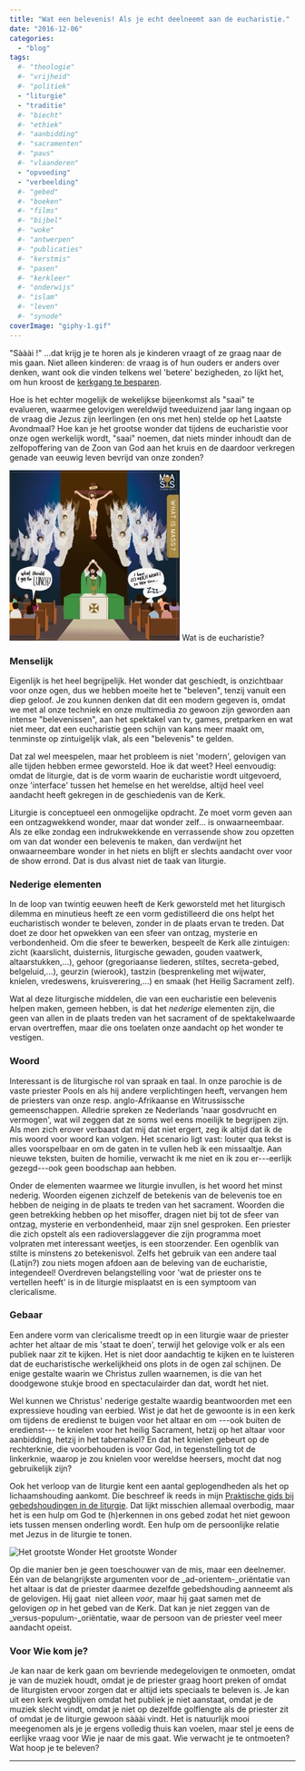 ```yaml
---
title: "Wat een belevenis! Als je echt deelneemt aan de eucharistie."
date: "2016-12-06"
categories: 
  - "blog"
tags:
  #- "theologie"
  #- "vrijheid"
  #- "politiek"
  - "liturgie"
  - "traditie"
  #- "biecht"
  #- "ethiek"
  #- "aanbidding"
  #- "sacramenten"
  #- "paus"
  #- "vlaanderen"
  - "opvoeding"
  - "verbeelding"
  #- "gebed"
  #- "boeken"
  #- "films"
  #- "bijbel"
  #- "woke"
  #- "antwerpen"
  #- "publicaties"
  #- "kerstmis"
  #- "pasen"
  #- "kerkleer"
  #- "onderwijs"
  #- "islam"
  #- "leven"
  #- "synode"
coverImage: "giphy-1.gif"
---
```


"Sààài !" ...dat krijg je te horen als je kinderen vraagt of ze graag naar de mis gaan. Niet alleen kinderen: de vraag is of hun ouders er anders over denken, want ook die vinden telkens wel 'betere' bezigheden, zo lijkt het, om hun kroost de [kerkgang te besparen](http://catholic-link.org/2016/11/07/children-mass-sundays/).

Hoe is het echter mogelijk de wekelijkse bijeenkomst als "saai" te evalueren, waarmee gelovigen wereldwijd tweeduizend jaar lang ingaan op de vraag die Jezus zijn leerlingen (en ons met hen) stelde op het Laatste Avondmaal? Hoe kan je het grootse wonder dat tijdens de eucharistie voor onze ogen werkelijk wordt, "saai" noemen, dat niets minder inhoudt dan de zelfopoffering van de Zoon van God aan het kruis en de daardoor verkregen genade van eeuwig leven bevrijd van onze zonden?

![Wat is de eucharistie?](images/what-is-mass-300x300.jpg) Wat is de eucharistie?

### Menselijk

Eigenlijk is het heel begrijpelijk. Het wonder dat geschiedt, is onzichtbaar voor onze ogen, dus we hebben moeite het te "beleven", tenzij vanuit een diep geloof. Je zou kunnen denken dat dit een modern gegeven is, omdat we met al onze techniek en onze multimedia zo gewoon zijn geworden aan intense "belevenissen", aan het spektakel van tv, games, pretparken en wat niet meer, dat een eucharistie geen schijn van kans meer maakt om, tenminste op zintuigelijk vlak, als een "belevenis" te gelden.

Dat zal wel meespelen, maar het probleem is niet 'modern', gelovigen van alle tijden hebben ermee geworsteld. Hoe ik dat weet? Heel eenvoudig: omdat de liturgie, dat is de vorm waarin de eucharistie wordt uitgevoerd, onze 'interface' tussen het hemelse en het wereldse, altijd heel veel aandacht heeft gekregen in de geschiedenis van de Kerk.

Liturgie is conceptueel een onmogelijke opdracht. Ze moet vorm geven aan een ontzagwekkend wonder, maar dat wonder zelf… is onwaarneembaar. Als ze elke zondag een indrukwekkende en verrassende show zou opzetten om van dat wonder een belevenis te maken, dan verdwijnt het onwaarneembare wonder in het niets en blijft er slechts aandacht over voor de show errond. Dat is dus alvast niet de taak van liturgie.

### Nederige elementen

In de loop van twintig eeuwen heeft de Kerk geworsteld met het liturgisch dilemma en minutieus heeft ze een vorm gedistilleerd die ons helpt het eucharistisch wonder te beleven, zonder in de plaats ervan te treden. Dat doet ze door het opwekken van een sfeer van ontzag, mysterie en verbondenheid. Om die sfeer te bewerken, bespeelt de Kerk alle zintuigen: zicht (kaarslicht, duisternis, liturgische gewaden, gouden vaatwerk, altaarstukken,...), gehoor (gregoriaanse liederen, stiltes, secreta-gebed, belgeluid,...), geurzin (wierook), tastzin (besprenkeling met wijwater, knielen, vredeswens, kruisverering,...) en smaak (het Heilig Sacrament zelf).

Wat al deze liturgische middelen, die van een eucharistie een belevenis helpen maken, gemeen hebben, is dat het _nederige_ elementen zijn, die geen van allen in de plaats treden van het sacrament of de spektakelwaarde ervan overtreffen, maar die ons toelaten onze aandacht op het wonder te vestigen.

### Woord

Interessant is de liturgische rol van spraak en taal. In onze parochie is de vaste priester Pools en als hij andere verplichtingen heeft, vervangen hem de priesters van onze resp. anglo-Afrikaanse en Witrussissche gemeenschappen. Alledrie spreken ze Nederlands 'naar gosdvrucht en vermogen', wat wil zeggen dat ze soms wel eens moeilijk te begrijpen zijn. Als men zich erover verbaast dat mij dat niet ergert, zeg ik altijd dat ik de mis woord voor woord kan volgen. Het scenario ligt vast: louter qua tekst is alles voorspelbaar en om de gaten in te vullen heb ik een missaaltje. Aan nieuwe teksten, buiten de homilie, verwacht ik me niet en ik zou er---eerlijk gezegd---ook geen boodschap aan hebben.

Onder de elementen waarmee we liturgie invullen, is het woord het minst nederig. Woorden eigenen zichzelf de betekenis van de belevenis toe en hebben de neiging in de plaats te treden van het sacrament. Woorden die geen betrekking hebben op het misoffer, dragen niet bij tot de sfeer van ontzag, mysterie en verbondenheid, maar zijn snel gesproken. Een priester die zich opstelt als een radioverslaggever die zijn programma moet volpraten met interessant weetjes, is een stoorzender. Een ogenblik van stilte is minstens zo betekenisvol. Zelfs het gebruik van een andere taal (Latijn?) zou niets mogen afdoen aan de beleving van de eucharistie, integendeel! Overdreven belangstelling voor 'wat de priester ons te vertellen heeft' is in de liturgie misplaatst en is een symptoom van clericalisme.

### Gebaar

Een andere vorm van clericalisme treedt op in een liturgie waar de priester achter het altaar de mis 'staat te doen', terwijl het gelovige volk er als een publiek naar zit te kijken. Het is niet door aandachtig te kijken en te luisteren dat de eucharistische werkelijkheid ons plots in de ogen zal schijnen. De enige gestalte waarin we Christus zullen waarnemen, is die van het doodgewone stukje brood en spectaculairder dan dat, wordt het niet.

Wel kunnen we Christus' nederige gestalte waardig beantwoorden met een expressieve houding van eerbied. Wist je dat het de gewoonte is in een kerk om tijdens de eredienst te buigen voor het altaar en om ---ook buiten de eredienst--- te knielen voor het heilig Sacrament, hetzij op het altaar voor aanbidding, hetzij in het tabernakel? En dat het knielen gebeurt op de rechterknie, die voorbehouden is voor God, in tegenstelling tot de linkerknie, waarop je zou knielen voor wereldse heersers, mocht dat nog gebruikelijk zijn?

Ook het verloop van de liturgie kent een aantal geplogendheden als het op lichaamshouding aankomt. Die beschreef ik reeds in mijn [Praktische gids bij gebedshoudingen in de liturgie](http://gelovenleren.net/praktische-gids-bij-gebedshoudingen-in-de-liturgie). Dat lijkt misschien allemaal overbodig, maar het is een hulp om God te (h)erkennen in ons gebed zodat het niet gewoon iets tussen mensen onderling wordt. Een hulp om de persoonlijke relatie met Jezus in de liturgie te tonen.

![Het grootste Wonder](images/giphy-1.gif) Het grootste Wonder

Op die manier ben je geen toeschouwer van de mis, maar een deelnemer. Eén van de belangrijkste argumenten voor de _ad-orientem-_oriëntatie van het altaar is dat de priester daarmee dezelfde gebedshouding aanneemt als de gelovigen. Hij gaat  niet alleen _voor_, maar hij gaat samen met de gelovigen _op_ in het gebed van de Kerk. Dat kan je niet zeggen van de _versus-populum-_oriëntatie, waar de persoon van de priester veel meer aandacht opeist.

### Voor Wie kom je?

Je kan naar de kerk gaan om bevriende medegelovigen te onmoeten, omdat je van de muziek houdt, omdat je de priester graag hoort preken of omdat de liturgisten ervoor zorgen dat er altijd iets speciaals te beleven is. Je kan uit een kerk wegblijven omdat het publiek je niet aanstaat, omdat je de muziek slecht vindt, omdat je niet op dezelfde golflengte als de priester zit of omdat je de liturgie gewoon sààài vindt. Het is natuurlijk mooi meegenomen als je je ergens volledig thuis kan voelen, maar stel je eens de eerlijke vraag voor Wie je naar de mis gaat. Wie verwacht je te ontmoeten? Wat hoop je te beleven?

* * *


